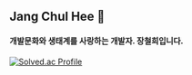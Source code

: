 ## Jang Chul Hee 👋

#### 개발문화와 생태계를 사랑하는 개발자. 장철희입니다.

[![Solved.ac Profile](http://mazassumnida.wtf/api/v2/generate_badge?boj=ironhee8005)](https://solved.ac/ironhee8005/)
<!--
**jang-namu/jang-namu** is a ✨ _special_ ✨ repository because its `README.md` (this file) appears on your GitHub profile.

Here are some ideas to get you started:

- 🔭 I’m currently working on ...

- 👯 I’m looking to collaborate on ...
- 🤔 I’m looking for help with ...
- 💬 Ask me about ...
- 📫 How to reach me: ...
- 😄 Pronouns: ...
- ⚡ Fun fact: ...
-->
